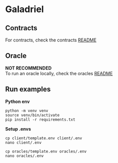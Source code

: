# Galadriel

## Contracts

For contracts, check the contracts [README](contracts/README.md)

## Oracle

**NOT RECOMMENDED**  
To run an oracle locally, check the oracles [README](oracles/README.md)


## Run examples

**Python env**
```
python -m venv venv
source venv/bin/activate
pip install -r requirements.txt 
```

**Setup .envs**
```
cp client/template.env client/.env
nano client/.env
```
```
cp oracles/template.env oracles/.env
nano oracles/.env
```
